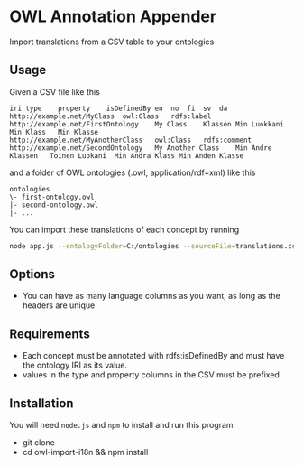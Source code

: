 # OWL Annotation Appender
Import translations from a CSV table to your ontologies

## Usage
Given a CSV file like this
```csv
iri	type	property	isDefinedBy	en	no	fi	sv	da
http://example.net/MyClass	owl:Class	rdfs:label	http://example.net/FirstOntology	My Class	Klassen Min	Luokkani	Min Klass	Min Klasse
http://example.net/MyAnotherClass	owl:Class	rdfs:comment	http://example.net/SecondOntology	My Another Class	Min Andre Klassen	Toinen Luokani	Min Andra Klass	Min Anden Klasse
```

and a folder of OWL ontologies (.owl, application/rdf+xml) like this
```
ontologies
\- first-ontology.owl
|- second-ontology.owl
|- ...
```

You can import these translations of each concept by running
```bash
node app.js --ontologyFolder=C:/ontologies --sourceFile=translations.csv
```

## Options
- You can have as many language columns as you want, as long as the headers are unique

## Requirements
- Each concept must be annotated with rdfs:isDefinedBy and must have the ontology IRI as its value.
- values in the type and property columns in the CSV must be prefixed

## Installation
You will need `node.js` and `npm` to install and run this program
- git clone 
- cd owl-import-i18n && npm install